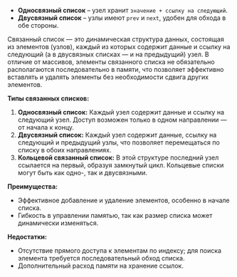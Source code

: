 * **Односвязный список** – узел хранит `значение + ссылку на следующий`.
* **Двусвязный список** – узлы имеют `prev` и `next`, удобен для обхода в обе стороны.

Связанный список — это динамическая структура данных, состоящая из элементов (узлов), каждый из которых содержит данные и ссылку на следующий (а в двусвязных списках — и на предыдущий) узел. В отличие от массивов, элементы связанного списка не обязательно располагаются последовательно в памяти, что позволяет эффективно вставлять и удалять элементы без необходимости сдвига других элементов.

**Типы связанных списков:**

1. **Односвязный список:** Каждый узел содержит данные и ссылку на следующий узел. Доступ возможен только в одном направлении — от начала к концу.
2. **Двусвязный список:** Каждый узел содержит данные, ссылку на следующий и предыдущий узлы, что позволяет перемещаться по списку в обоих направлениях.
3. **Кольцевой связанный список:** В этой структуре последний узел ссылается на первый, образуя замкнутый цикл. Кольцевые списки могут быть как одно-, так и двусвязными.


**Преимущества:**

* Эффективное добавление и удаление элементов, особенно в начале списка.
* Гибкость в управлении памятью, так как размер списка может динамически изменяться.

**Недостатки:**

* Отсутствие прямого доступа к элементам по индексу; для поиска элемента требуется последовательный обход списка.
* Дополнительный расход памяти на хранение ссылок.

